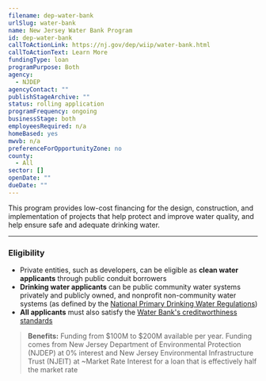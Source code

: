 ```yaml
---
filename: dep-water-bank
urlSlug: water-bank
name: New Jersey Water Bank Program
id: dep-water-bank
callToActionLink: https://nj.gov/dep/wiip/water-bank.html
callToActionText: Learn More
fundingType: loan
programPurpose: Both
agency:
  - NJDEP
agencyContact: ""
publishStageArchive: ""
status: rolling application
programFrequency: ongoing
businessStage: both
employeesRequired: n/a
homeBased: yes
mwvb: n/a
preferenceForOpportunityZone: no
county:
  - All
sector: []
openDate: ""
dueDate: ""
---
```


This program provides low-cost financing for the design, construction, and implementation of projects that help protect and improve water quality, and help ensure safe and adequate drinking water.

---

### Eligibility

- Private entities, such as developers, can be eligible as **clean water applicants** through public conduit borrowers
- **Drinking water applicants** can be public community water systems privately and publicly owned, and nonprofit non-community water systems (as defined by the [National Primary Drinking Water Regulations](https://www.epa.gov/ground-water-and-drinking-water/national-primary-drinking-water-regulations))
- **All applicants** must also satisfy the [Water Bank's creditworthiness standards](https://cdn.njib.gov/njib/policies/njib_credit_policy_2018.pdf)

> **Benefits:**
> Funding from $100M to $200M available per year. Funding comes from New Jersey Department of Environmental Protection (NJDEP) at 0% interest and New Jersey Environmental Infrastructure Trust (NJEIT) at ~Market Rate Interest for a loan that is effectively half the market rate

